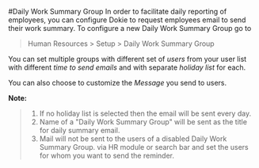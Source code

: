 <!-- add-breadcrumbs -->
#Daily Work Summary Group
In order to facilitate daily reporting of employees, you can configure Dokie to request employees email to send their work summary. To configure a new Daily Work Summary Group go to

> Human Resources > Setup > Daily Work Summary Group

You can set multiple groups with different set of _users_ from your user list with different _time to send emails_ and with separate _holiday list_ for each.

You can also choose to customize the _Message_ you send to users.

**Note:**
>1. If no holiday list is selected then the email will be sent every day.
>2. Name of a "Daily Work Summary Group" will be sent as the title for daily summary email.
>3. Mail will not be sent to the users of a disabled Daily Work Summary Group.
via HR module or search bar and set the users for whom you want to send the reminder.
